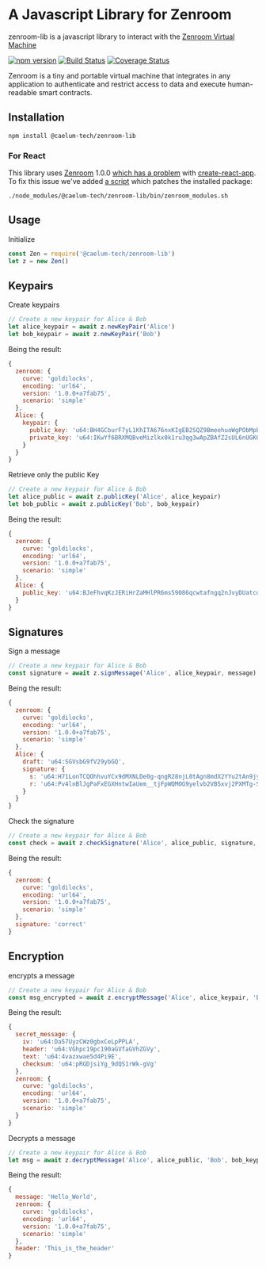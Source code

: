 # A Javascript Library for Zenroom

zenroom-lib is a javascript library to interact with the [Zenroom Virtual Machine](https://zenroom.org/)


[![npm version](https://badge.fury.io/js/%40lorena-ssi%2Fzenroom-lib.svg)](https://badge.fury.io/js/%40lorena-ssi%2Fzenroom-lib)
[![Build Status](https://travis-ci.com/lorena-ssi/zenroom-lib.svg?branch=master)](https://travis-ci.com/lorena-ssi/zenroom-lib)
[![Coverage Status](https://coveralls.io/repos/github/lorena-ssi/zenroom-lib/badge.svg?branch=master)](https://coveralls.io/github/lorena-ssi/zenroom-lib?branch=master)

Zenroom is a tiny and portable virtual machine that integrates in any application to authenticate and restrict access to data and execute human-readable smart contracts.

## Installation
```shell
npm install @caelum-tech/zenroom-lib
```

### For React
This library uses [Zenroom](https://www.npmjs.com/package/zenroom) 1.0.0 [which has a problem](https://www.dyne.org/using-zenroom-with-javascript-react-part3/) with [create-react-app](https://create-react-app.dev/).  To fix this issue we've added [a script](https://gitlab.com/caelum-tech/lorena/zenroom-lib/blob/master/bin/zenroom_modules.sh) which patches the installed package:
```shell
./node_modules/@caelum-tech/zenroom-lib/bin/zenroom_modules.sh
```

## Usage

Initialize
```javascript
const Zen = require('@caelum-tech/zenroom-lib')
let z = new Zen()
```

## Keypairs

Create keypairs
```javascript
// Create a new keypair for Alice & Bob
let alice_keypair = await z.newKeyPair('Alice')
let bob_keypair = await z.newKeyPair('Bob')
```

Being the result:
```javascript
{
  zenroom: {
    curve: 'goldilocks',
    encoding: 'url64',
    version: '1.0.0+a7fab75',
    scenario: 'simple'
  },
  Alice: {
    keypair: {
      public_key: 'u64:BH4GCburF7yL1KhITA676nxKIgEB2SQZ9BmeehuoWgPObMpb9ZTTigBgfhbrwLTxf0tWtRK6kM6D0DVItqdMWGRDsII75qXcLOunQTTiGcpAH3_iTlqjzXUDeDzcudyFhZByFohsi1wCqeAXPsKsjeQ',
      private_key: 'u64:IKwYf6BRXMQBveMizlkx0k1ru3qg3wApZBAfZ2sUL6nUGKG9tvU6hB9s4cmN-Gi2rXDjeIm-quk'
    }
  }
}
```

Retrieve only the public Key
```javascript
// Create a new keypair for Alice & Bob
let alice_public = await z.publicKey('Alice', alice_keypair)
let bob_public = await z.publicKey('Bob', bob_keypair)
```

Being the result:
```javascript
{
  zenroom: {
    curve: 'goldilocks',
    encoding: 'url64',
    version: '1.0.0+a7fab75',
    scenario: 'simple'
  },
  Alice: {
    public_key: 'u64:BJeFhvqKzJERiHrZaMHlPR6ms59086qcwtafngq2nJvyDUatcdH7NSkVGvf5iKnWpsC546lTjhLIxWDf1-wfUdRy3dXa6Y6OzQvmMtqrRh33t5pXvuCDylRGiA4DqWKV6ocymggIvhdtMaXLOvNDoy4'
  }
}

```

## Signatures
Sign a message
```javascript
// Create a new keypair for Alice & Bob
const signature = await z.signMessage('Alice', alice_keypair, message)
```
Being the result:
```javascript
{
  zenroom: {
    curve: 'goldilocks',
    encoding: 'url64',
    version: '1.0.0+a7fab75',
    scenario: 'simple'
  },
  Alice: {
    draft: 'u64:SGVsbG9fV29ybGQ',
    signature: {
      s: 'u64:H71LonTCQOhhvuYCx9dMXNLDe0g-qngR28njL0tAgn8mdX2YYu2tAn9jyeaUJmBpk9iJijr7cvE',
      r: 'u64:Pv4lnBlJgPaFxEGXHntwIaUem__tjFpWQMOG9yelvb2VB5xvj2PXMTg-SsHExfL6BSPaHwFSbdo'
    }
  }
}
```

Check the signature
```javascript
// Create a new keypair for Alice & Bob
const check = await z.checkSignature('Alice', alice_public, signature, 'Bob')
```
Being the result:
```javascript
{
  zenroom: {
    curve: 'goldilocks',
    encoding: 'url64',
    version: '1.0.0+a7fab75',
    scenario: 'simple'
  },
  signature: 'correct'
}

```

## Encryption
encrypts a message
```javascript
// Create a new keypair for Alice & Bob
const msg_encrypted = await z.encryptMessage('Alice', alice_keypair, 'Bob', bob_public, 'HelloWorld')
```
Being the result:
```javascript
{
  secret_message: {
    iv: 'u64:Da57UyzCWz0gbxCeLpPPLA',
    header: 'u64:VGhpc19pc190aGVfaGVhZGVy',
    text: 'u64:4vazxwae5d4Pi9E',
    checksum: 'u64:pRGDjsiYg_9dQS1rWk-gVg'
  },
  zenroom: {
    curve: 'goldilocks',
    encoding: 'url64',
    version: '1.0.0+a7fab75',
    scenario: 'simple'
  }
}

```

Decrypts a message
```javascript
// Create a new keypair for Alice & Bob
let msg = await z.decryptMessage('Alice', alice_public, 'Bob', bob_keypair, msg_encrypted)
```
Being the result:
```javascript
{
  message: 'Hello_World',
  zenroom: {
    curve: 'goldilocks',
    encoding: 'url64',
    version: '1.0.0+a7fab75',
    scenario: 'simple'
  },
  header: 'This_is_the_header'
}
```

